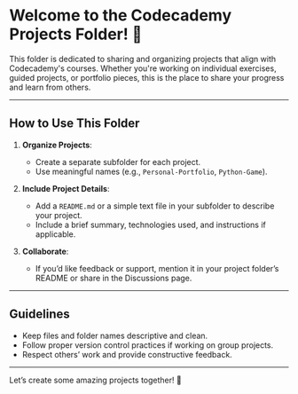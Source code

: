 # Welcome to the Codecademy Projects Folder! 🎉

This folder is dedicated to sharing and organizing projects that align with Codecademy's courses. Whether you're working on individual exercises, guided projects, or portfolio pieces, this is the place to share your progress and learn from others.

---

## How to Use This Folder

1. **Organize Projects**:
   - Create a separate subfolder for each project.
   - Use meaningful names (e.g., `Personal-Portfolio`, `Python-Game`).

2. **Include Project Details**:
   - Add a `README.md` or a simple text file in your subfolder to describe your project.
   - Include a brief summary, technologies used, and instructions if applicable.

3. **Collaborate**:
   - If you’d like feedback or support, mention it in your project folder’s README or share in the Discussions page.

---

## Guidelines

- Keep files and folder names descriptive and clean.
- Follow proper version control practices if working on group projects.
- Respect others’ work and provide constructive feedback.

---

Let’s create some amazing projects together! 🚀
